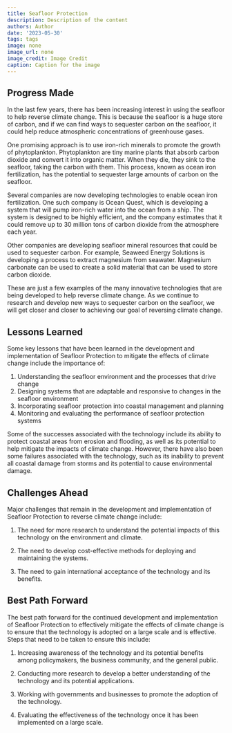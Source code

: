 ```yaml
---
title: Seafloor Protection
description: Description of the content
authors: Author
date: '2023-05-30'
tags: tags
image: none
image_url: none
image_credit: Image Credit
caption: Caption for the image
---
```


## Progress Made

In the last few years, there has been increasing interest in using the seafloor to help reverse climate change. This is because the seafloor is a huge store of carbon, and if we can find ways to sequester carbon on the seafloor, it could help reduce atmospheric concentrations of greenhouse gases.

One promising approach is to use iron-rich minerals to promote the growth of phytoplankton. Phytoplankton are tiny marine plants that absorb carbon dioxide and convert it into organic matter. When they die, they sink to the seafloor, taking the carbon with them. This process, known as ocean iron fertilization, has the potential to sequester large amounts of carbon on the seafloor.

Several companies are now developing technologies to enable ocean iron fertilization. One such company is Ocean Quest, which is developing a system that will pump iron-rich water into the ocean from a ship. The system is designed to be highly efficient, and the company estimates that it could remove up to 30 million tons of carbon dioxide from the atmosphere each year.

Other companies are developing seafloor mineral resources that could be used to sequester carbon. For example, Seaweed Energy Solutions is developing a process to extract magnesium from seawater. Magnesium carbonate can be used to create a solid material that can be used to store carbon dioxide.

These are just a few examples of the many innovative technologies that are being developed to help reverse climate change. As we continue to research and develop new ways to sequester carbon on the seafloor, we will get closer and closer to achieving our goal of reversing climate change.

## Lessons Learned

Some key lessons that have been learned in the development and implementation of Seafloor Protection to mitigate the effects of climate change include the importance of:

1. Understanding the seafloor environment and the processes that drive change
2. Designing systems that are adaptable and responsive to changes in the seafloor environment
3. Incorporating seafloor protection into coastal management and planning
4. Monitoring and evaluating the performance of seafloor protection systems

Some of the successes associated with the technology include its ability to protect coastal areas from erosion and flooding, as well as its potential to help mitigate the impacts of climate change. However, there have also been some failures associated with the technology, such as its inability to prevent all coastal damage from storms and its potential to cause environmental damage.

## Challenges Ahead

Major challenges that remain in the development and implementation of Seafloor Protection to reverse climate change include:

1. The need for more research to understand the potential impacts of this technology on the environment and climate.

2. The need to develop cost-effective methods for deploying and maintaining the systems.

3. The need to gain international acceptance of the technology and its benefits.

## Best Path Forward

The best path forward for the continued development and implementation of Seafloor Protection to effectively mitigate the effects of climate change is to ensure that the technology is adopted on a large scale and is effective. Steps that need to be taken to ensure this include:

1. Increasing awareness of the technology and its potential benefits among policymakers, the business community, and the general public.

2. Conducting more research to develop a better understanding of the technology and its potential applications.

3. Working with governments and businesses to promote the adoption of the technology.

4. Evaluating the effectiveness of the technology once it has been implemented on a large scale.
